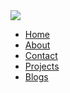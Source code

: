 <img id="avatar" src="./avatar.png"/>

* [Home](/)
* [About]()
* [Contact]()
* [Projects]()
* [Blogs]()

